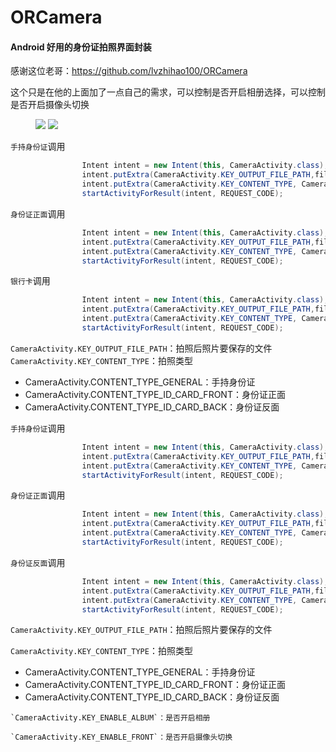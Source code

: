 # ORCamera
#### Android 好用的身份证拍照界面封装

感谢这位老哥：https://github.com/lvzhihao100/ORCamera

这个只是在他的上面加了一点自己的需求，可以控制是否开启相册选择，可以控制是否开启摄像头切换



<figure class="half">
    <img src="https://upload-images.jianshu.io/upload_images/4179767-d4c4188c4ebd8830.jpg?imageMogr2/auto-orient/strip%7CimageView2/2/w/400">
    <img src="https://upload-images.jianshu.io/upload_images/4179767-a7097438c43b0954.jpg?imageMogr2/auto-orient/strip%7CimageView2/2/w/400">
</figure>


`手持身份证`调用
```java
                Intent intent = new Intent(this, CameraActivity.class);
                intent.putExtra(CameraActivity.KEY_OUTPUT_FILE_PATH,filePath);
                intent.putExtra(CameraActivity.KEY_CONTENT_TYPE, CameraActivity.CONTENT_TYPE_GENERAL);
                startActivityForResult(intent, REQUEST_CODE);
```
`身份证正面`调用
```java
                Intent intent = new Intent(this, CameraActivity.class);
                intent.putExtra(CameraActivity.KEY_OUTPUT_FILE_PATH,filePath);
                intent.putExtra(CameraActivity.KEY_CONTENT_TYPE, CameraActivity.CONTENT_TYPE_ID_CARD_FRONT);
                startActivityForResult(intent, REQUEST_CODE);
```
`银行卡`调用
```java
                Intent intent = new Intent(this, CameraActivity.class);
                intent.putExtra(CameraActivity.KEY_OUTPUT_FILE_PATH,filePath);
                intent.putExtra(CameraActivity.KEY_CONTENT_TYPE, CameraActivity.CONTENT_TYPE_ID_CARD_BACK);
                startActivityForResult(intent, REQUEST_CODE);
```
`CameraActivity.KEY_OUTPUT_FILE_PATH`：拍照后照片要保存的文件
`CameraActivity.KEY_CONTENT_TYPE`：拍照类型
+ CameraActivity.CONTENT_TYPE_GENERAL：手持身份证
+ CameraActivity.CONTENT_TYPE_ID_CARD_FRONT：身份证正面
+ CameraActivity.CONTENT_TYPE_ID_CARD_BACK：身份证反面



`手持身份证`调用
```java
                Intent intent = new Intent(this, CameraActivity.class);
                intent.putExtra(CameraActivity.KEY_OUTPUT_FILE_PATH,filePath);
                intent.putExtra(CameraActivity.KEY_CONTENT_TYPE, CameraActivity.CONTENT_TYPE_GENERAL);
                startActivityForResult(intent, REQUEST_CODE);
```
`身份证正面`调用
```java
                Intent intent = new Intent(this, CameraActivity.class);
                intent.putExtra(CameraActivity.KEY_OUTPUT_FILE_PATH,filePath);
                intent.putExtra(CameraActivity.KEY_CONTENT_TYPE, CameraActivity.CONTENT_TYPE_ID_CARD_FRONT);
                startActivityForResult(intent, REQUEST_CODE);
```
`身份证反面`调用
```java
                Intent intent = new Intent(this, CameraActivity.class);
                intent.putExtra(CameraActivity.KEY_OUTPUT_FILE_PATH,filePath);
                intent.putExtra(CameraActivity.KEY_CONTENT_TYPE, CameraActivity.CONTENT_TYPE_ID_CARD_BACK);
                startActivityForResult(intent, REQUEST_CODE);
```
`CameraActivity.KEY_OUTPUT_FILE_PATH`：拍照后照片要保存的文件

`CameraActivity.KEY_CONTENT_TYPE`：拍照类型
+ CameraActivity.CONTENT_TYPE_GENERAL：手持身份证
+ CameraActivity.CONTENT_TYPE_ID_CARD_FRONT：身份证正面
+ CameraActivity.CONTENT_TYPE_ID_CARD_BACK：身份证反面




```
`CameraActivity.KEY_ENABLE_ALBUM`：是否开启相册

`CameraActivity.KEY_ENABLE_FRONT`：是否开启摄像头切换
